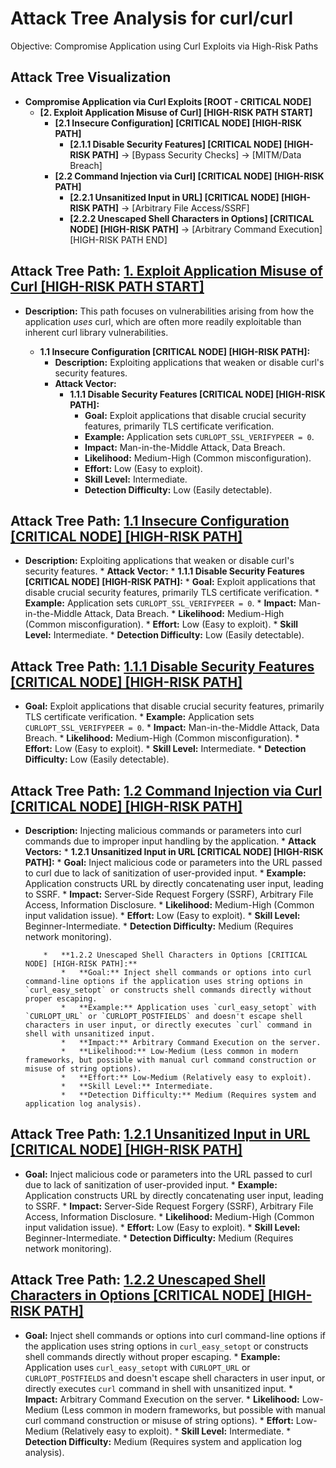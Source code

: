# Attack Tree Analysis for curl/curl

Objective: Compromise Application using Curl Exploits via High-Risk Paths

## Attack Tree Visualization

*   **Compromise Application via Curl Exploits [ROOT - CRITICAL NODE]**
    *   **[2. Exploit Application Misuse of Curl] [HIGH-RISK PATH START]**
        *   **[2.1 Insecure Configuration] [CRITICAL NODE] [HIGH-RISK PATH]**
            *   **[2.1.1 Disable Security Features] [CRITICAL NODE] [HIGH-RISK PATH]**  -> [Bypass Security Checks] -> [MITM/Data Breach]
        *   **[2.2 Command Injection via Curl] [CRITICAL NODE] [HIGH-RISK PATH]**
            *   **[2.2.1 Unsanitized Input in URL] [CRITICAL NODE] [HIGH-RISK PATH]** -> [Arbitrary File Access/SSRF]
            *   **[2.2.2 Unescaped Shell Characters in Options] [CRITICAL NODE] [HIGH-RISK PATH]** -> [Arbitrary Command Execution] [HIGH-RISK PATH END]

## Attack Tree Path: [1. Exploit Application Misuse of Curl [HIGH-RISK PATH START]](./attack_tree_paths/1__exploit_application_misuse_of_curl__high-risk_path_start_.md)

*   **Description:** This path focuses on vulnerabilities arising from how the application *uses* curl, which are often more readily exploitable than inherent curl library vulnerabilities.

    *   **1.1 Insecure Configuration [CRITICAL NODE] [HIGH-RISK PATH]:**
        *   **Description:** Exploiting applications that weaken or disable curl's security features.
        *   **Attack Vector:**
            *   **1.1.1 Disable Security Features [CRITICAL NODE] [HIGH-RISK PATH]:**
                *   **Goal:** Exploit applications that disable crucial security features, primarily TLS certificate verification.
                *   **Example:** Application sets `CURLOPT_SSL_VERIFYPEER = 0`.
                *   **Impact:** Man-in-the-Middle Attack, Data Breach.
                *   **Likelihood:** Medium-High (Common misconfiguration).
                *   **Effort:** Low (Easy to exploit).
                *   **Skill Level:** Intermediate.
                *   **Detection Difficulty:** Low (Easily detectable).

## Attack Tree Path: [1.1 Insecure Configuration [CRITICAL NODE] [HIGH-RISK PATH]](./attack_tree_paths/1_1_insecure_configuration__critical_node___high-risk_path_.md)

*   **Description:** Exploiting applications that weaken or disable curl's security features.
        *   **Attack Vector:**
            *   **1.1.1 Disable Security Features [CRITICAL NODE] [HIGH-RISK PATH]:**
                *   **Goal:** Exploit applications that disable crucial security features, primarily TLS certificate verification.
                *   **Example:** Application sets `CURLOPT_SSL_VERIFYPEER = 0`.
                *   **Impact:** Man-in-the-Middle Attack, Data Breach.
                *   **Likelihood:** Medium-High (Common misconfiguration).
                *   **Effort:** Low (Easy to exploit).
                *   **Skill Level:** Intermediate.
                *   **Detection Difficulty:** Low (Easily detectable).

## Attack Tree Path: [1.1.1 Disable Security Features [CRITICAL NODE] [HIGH-RISK PATH]](./attack_tree_paths/1_1_1_disable_security_features__critical_node___high-risk_path_.md)

*   **Goal:** Exploit applications that disable crucial security features, primarily TLS certificate verification.
                *   **Example:** Application sets `CURLOPT_SSL_VERIFYPEER = 0`.
                *   **Impact:** Man-in-the-Middle Attack, Data Breach.
                *   **Likelihood:** Medium-High (Common misconfiguration).
                *   **Effort:** Low (Easy to exploit).
                *   **Skill Level:** Intermediate.
                *   **Detection Difficulty:** Low (Easily detectable).

## Attack Tree Path: [1.2 Command Injection via Curl [CRITICAL NODE] [HIGH-RISK PATH]](./attack_tree_paths/1_2_command_injection_via_curl__critical_node___high-risk_path_.md)

*   **Description:** Injecting malicious commands or parameters into curl commands due to improper input handling by the application.
        *   **Attack Vectors:**
            *   **1.2.1 Unsanitized Input in URL [CRITICAL NODE] [HIGH-RISK PATH]:**
                *   **Goal:** Inject malicious code or parameters into the URL passed to curl due to lack of sanitization of user-provided input.
                *   **Example:** Application constructs URL by directly concatenating user input, leading to SSRF.
                *   **Impact:** Server-Side Request Forgery (SSRF), Arbitrary File Access, Information Disclosure.
                *   **Likelihood:** Medium-High (Common input validation issue).
                *   **Effort:** Low (Easy to exploit).
                *   **Skill Level:** Beginner-Intermediate.
                *   **Detection Difficulty:** Medium (Requires network monitoring).

            *   **1.2.2 Unescaped Shell Characters in Options [CRITICAL NODE] [HIGH-RISK PATH]:**
                *   **Goal:** Inject shell commands or options into curl command-line options if the application uses string options in `curl_easy_setopt` or constructs shell commands directly without proper escaping.
                *   **Example:** Application uses `curl_easy_setopt` with `CURLOPT_URL` or `CURLOPT_POSTFIELDS` and doesn't escape shell characters in user input, or directly executes `curl` command in shell with unsanitized input.
                *   **Impact:** Arbitrary Command Execution on the server.
                *   **Likelihood:** Low-Medium (Less common in modern frameworks, but possible with manual curl command construction or misuse of string options).
                *   **Effort:** Low-Medium (Relatively easy to exploit).
                *   **Skill Level:** Intermediate.
                *   **Detection Difficulty:** Medium (Requires system and application log analysis).

## Attack Tree Path: [1.2.1 Unsanitized Input in URL [CRITICAL NODE] [HIGH-RISK PATH]](./attack_tree_paths/1_2_1_unsanitized_input_in_url__critical_node___high-risk_path_.md)

*   **Goal:** Inject malicious code or parameters into the URL passed to curl due to lack of sanitization of user-provided input.
                *   **Example:** Application constructs URL by directly concatenating user input, leading to SSRF.
                *   **Impact:** Server-Side Request Forgery (SSRF), Arbitrary File Access, Information Disclosure.
                *   **Likelihood:** Medium-High (Common input validation issue).
                *   **Effort:** Low (Easy to exploit).
                *   **Skill Level:** Beginner-Intermediate.
                *   **Detection Difficulty:** Medium (Requires network monitoring).

## Attack Tree Path: [1.2.2 Unescaped Shell Characters in Options [CRITICAL NODE] [HIGH-RISK PATH]](./attack_tree_paths/1_2_2_unescaped_shell_characters_in_options__critical_node___high-risk_path_.md)

*   **Goal:** Inject shell commands or options into curl command-line options if the application uses string options in `curl_easy_setopt` or constructs shell commands directly without proper escaping.
                *   **Example:** Application uses `curl_easy_setopt` with `CURLOPT_URL` or `CURLOPT_POSTFIELDS` and doesn't escape shell characters in user input, or directly executes `curl` command in shell with unsanitized input.
                *   **Impact:** Arbitrary Command Execution on the server.
                *   **Likelihood:** Low-Medium (Less common in modern frameworks, but possible with manual curl command construction or misuse of string options).
                *   **Effort:** Low-Medium (Relatively easy to exploit).
                *   **Skill Level:** Intermediate.
                *   **Detection Difficulty:** Medium (Requires system and application log analysis).

